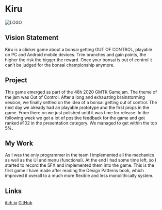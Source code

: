 # Kiru

![LOGO](res/Kiru.png)

## Vision Statement

Kiru is a clicker game about a bonsai getting OUT OF CONTROL, playable on PC and Android mobile devices. Trim branches and gain points, the higher the risk the bigger the reward. Once your bonsai is out of control it can't be judged for the bonsai championship anymore.

## Project

This game emerged as part of the 48h 2020 GMTK Gamejam. The theme of the jam was Out of Control. After a long and exhausting brainstorming session, we finally settled on the idea of a bonsai getting out of control. The next day we already had an playable prototype and the first props in the game. From there on we just polished until it was time for release. In the following week we got a lot of positive feedback for the game and got ranked #102 in the presentation category. We managed to get within the top 5%.

## My Work

As I was the only programmer in the team I implemented all the mechanics as well as the UI and menu (functional). At the end I had some time left, so I started to record the SFX and implemented them into the game. This is the first game I have made after reading the Design Patterns book, which improved it overall to a much more flexible and less monolithically system.

## Links

[itch.io](https://rogocat.itch.io/kiru)
[GitHub](https://github.com/Assertores/Kiru)

